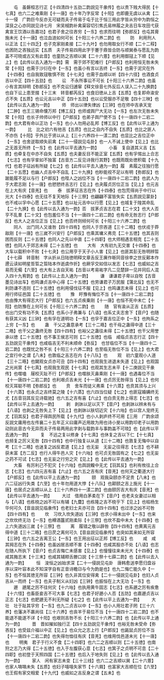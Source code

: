<!-- { "loadSidebar": true } -->
　　屯　虽磐桓志行正【十四清四十五劲二韵説见干彖传】也以贵下贱大得民【十七真】也六二之难乘刚【十一唐】也十年乃字反常【十阳】也即鹿无虞以从禽【二十一侵　广韵巨今反亦无可疑而夫子传易于屯于比于恒三用此字皆从穷中为韵恒之深艮之心亦同説见诗七月　宋吴棫韵补禽渠容切引焦氏易林履之夬吉日车攻田弋获禽宣王饮酒以告嘉功】也君子舍之往吝穷【一东】也求而往明【弥郎反】也屯其膏施未光【十一唐】也泣血涟如何可长【十阳三十六养二韵】也
　　防　利用刑人以正法【三十四乏】也子克家刚柔接【二十九叶】也勿用取女行不顺【二十二稕】也困防之吝独远实【五质　夫子传易四用此字于蹇于鼎皆合防与顺巽泰与愿乱为韵盖不可晓或古又有此音】也童防之吉顺以巽【二十六慁】也利用御冦上下顺【见上】也【此传以去入通为一韵】需　需于郊不犯难行【户郎反】也利用恒无咎未失常【十阳】也需于沙衍在中【一东】也虽小有言以吉终【一东】也需于泥灾在外【十四泰】也自我致冦敬慎不败【十七夬】也需于血顺以听【四十六径】也酒食贞吉以中正【四十五劲】也
　　讼　不永所事讼不可长【十阳三十六养二韵】也虽小有言其辩明【弥郎反】也不克讼归逋窜【释文徐音七外反后人误入二十九换韵】也自下讼上患至掇【十三末　转音都芮反】也食旧徳从上吉【五质】也复即命渝安贞不失【五质】也讼元吉以中正【四十五劲】也以讼受服亦不足敬【四十三映】也【此传以去入通为一韵】
　　师　师出以律失律凶【三钟】也在师中吉承天宠【二肿】也王三锡命懐万邦【博工反】也师或舆尸大无功【一东】也左次无咎未失常【十阳】也长子帅师以中行【户郎反】也弟子舆尸使不当【十一唐四十二宕二韵】也大君有命以正功【一东】也小人勿用必乱邦【博工反】也【此传以平上通为一韵】
　　比　比之初六有他吉【五质】也比之自内不自失【五质】也比之匪人不亦伤【十阳】乎外比于贤以从上【三十六养四十一漾二韵】也显比之吉位正中【一东】也舍逆取顺失前禽【二十一侵説见屯卦】也一人不诫上使中【见上】也比之无首无所终【一东】也【此传以平去通为一韵】
　　小畜　复自道其义吉【五质】也牵复在中亦不自失【五质】也夫妻反目不能正室【五质】也有孚惕出上合志【七志】也有孚挛如不独富【古音方二反见诗我行其野】也既雨既处徳积载【十九代】也君子征凶有所疑【七之】也【此传以平去入通为一韵】履　素履之往独行愿【二十五愿】也幽人贞吉中不自乱【二十九换】也眇能视不足以有明【弥郎反】也跛能履不足以与行【户郎反】也咥人之凶位不当【十一唐四十二宕二韵】也武人为于大君志刚【十一唐】也愬愬终吉志行【见上】也夬履贞厉位正当【见上】也元吉在上大有庆【音羌】也
　　泰　拔茅征吉志在外【十四泰】也包荒得尚于中行以光大【十四泰】也无往不复天地际【十三祭】也翩翩不富皆失实【五质説见蒙卦】也不戒以孚中心愿【二十五愿】也以祉元吉中以行愿【见上】也城复于隍其命乱【二十九换】也【此传以去入通为一韵】否　拔茅贞吉志在君【二十文】也大人否亨不乱羣【二十文】也包羞位不当【十一唐四十二宕二韵】也有命无咎志行【户郎反】也大人之吉位正当【见上】也否终则倾何可长【十阳三十六养二韵】也
　　同人　出门同人又谁咎【四十四有】也同人于宗吝道【三十二晧】也伏戎于莽敌刚【十一唐】也三嵗不兴安行【户郎反】也乘其墉义弗克【二十五徳】也其吉则困而反则【二十五徳】也同人之先以中直【二十四职】也大师相遇言相克【二十五徳】也同人于郊志未得【二十五徳】也
　　大有　大有初九无交害【十四泰】也大车以载积中不败【十七夬】也公用亨于天子小人害【见上】也匪其彭无咎明辨晢【十七薛　转音制　字从折从日陆徳明释文章舌反王廙作晣同音徐李之世反鄚本作遰云读如明星哲晢之晢陆本作逝虞作折】也厥孚交如信以发志【七志】也威如之吉易而无僃【六至】也大有上吉自天祐【古音以考易祐字凡二见楚辞一见并同后人混入四十九宥韵】也【此传以上去入通为一韵】
　　谦　谦谦君子卑以自牧【古音墨见诗出车】也鸣谦贞吉中心得【二十五徳】也劳谦君子万民服【蒲北反】也无不利防谦不违则【二十五徳】也利用侵伐征不服【见上】也鸣谦志未得【见上】也可用行师征邑国【二十五徳】也
　　豫　盱豫有悔位不当【十一唐四十二宕二韵】也由豫大有得志大行【户郎反】也六五贞疾乗刚【十一唐】也恒不死中未亡【十阳】也防豫在上何可长【十阳三十六养二韵】也
　　随　官有渝从正吉【五质】也出门交有功不失【五质】也系小子弗兼与【八语】也系丈夫志舍下【音户】也随有获其义凶【三钟】也有孚在道明功【一东】也孚于嘉吉位正中【一东】也拘系之上穷【一东】也
　　蛊　干父之蛊意承考【三十二晧】也干母之蛊得中道【三十二皓】也干父之蛊终无咎【四十四有】也裕父之蛊往未得【二十五徳】也干父用誉承以徳【二十五徳】也不事王侯志可则【二十五徳】也临　咸临贞吉志行正【四十五劲説见干彖传】也咸临吉无不利未顺命【弥反】　也甘临位不当【十一唐四十二宕二韵】也既忧之咎不长【十阳三十六养二韵】也至临无咎位不当【见上】也大君之宜行中之谓【八未】也敦临之吉志在内【十八队】也
　　观　初六童观小人道【三十二晧】也闚观女贞亦可丑【四十四有】也观我生进退未失道【见上】也观国之光尚賔【十七真】也观我生观民【十七真】也观其生志未平【十二庚説见干彖传】也噬嗑　屦校灭趾不行【户郎反】也噬肤灭鼻乘刚【十一唐】也遇毒位不当【十一唐四十二宕二韵】也利艰贞吉未光【十一唐】也贞厉无咎得当【见上】也何校灭耳聪不明【弥郎反】也
　　贲　舍车而徒义弗乘【十六蒸】也贲其须与上兴【十六蒸】也永贞之吉终莫之陵【十六蒸】也六四当位疑【七之】也匪寇婚媾终无尤【古音羽其反见诗载驰】也六五之吉有喜【六止】也白贲无咎上得志【七志】也【此传以平上去通为一韵】
　　剥　剥牀以足以灭下【音户】也剥牀以辨未有与【八语】也剥之无咎失上下【见上】也剥牀以肤切近灾【十六咍】也以宫人宠终无尤【羽其反】也君子得舆民所载【十九代】也小人剥庐终不可用【三用　广韵余颂反説文庸用也左传襄二十五年正义曰庸声近用故为用也诗小旻以用韵卭老子以用韵动则此音古今无异而夫子传易两用此字剥与载韵丰与事韵盖不可晓】也【此传以平去通为一韵】
　　复　不远之复以修身【十七真】也休复之吉以下仁【十七真】也频复之厉义无咎【四十四有】也中行独复以从道【三十二皓】也敦复无悔中以自考【三十二晧】也迷复之凶反君道【见上】也无妄　无妄之往得志【七志】也不耕获未富【方二反】也行人得牛邑人灾【十六咍】也可贞无咎固有之【七之】也无妄之药不可试【七志】也无妄之行穷之灾【见上】也【此传以平去通为一韵】
　　大畜　有厉利己不犯灾【十六咍】也舆説輹中无尤【羽其反】也利有攸往上合志【七志】也六四元吉有喜【六止】也六五之吉有庆【音羌】也何天之衢道大行【户郎反】也【此传以平上去通为一韵】
　　颐　观我朶颐亦不足贵【八未】也六二征凶行失类【六至】也十年勿用道大悖【十八队】也颠颐之吉上施光【十一唐】也居贞之吉顺以从上【三十六养四十一漾二韵】也由颐厉吉大有庆【音羌】也【此传以平去通为一韵】
　　大过　借用白茅柔在下【音户】也老夫女妻过以相与【八语】也栋桡之凶不可以有辅【九麌】也栋隆之吉不桡乎下【见上】也枯杨生华何可久【音韭説见临彖传】也老妇士夫亦可丑【四十四有】也过涉之凶不可咎【四十四有】也
　　坎　习坎入坎失道凶【三钟】也求小得未出中【一东】也来之坎坎终无功【一东】也樽酒簋贰刚柔际【十三祭】也坎不盈中未大【十四泰】也上六失道凶三嵗【十三祭】也
　　离　履错之敬以辟咎【四十四有】也黄离元吉得中道【三十二晧】也日昃之离何可久【音韭説见临彖传】也突如其来如无所容【三钟】也六五之吉离王公【一东】也王用出征以正邦【博工反】也
　　咸　咸其拇志在外【十四泰】也虽凶居吉顺不害【十四泰】也咸其股亦不处【八语】也志在随人所执下【音户】也贞吉悔亡未感害【见上】也憧憧往来未光大【十四泰】也咸其脢志末【十三末】也咸其辅颊舌滕口説【十三祭十七薛二韵】也【此传以去入通为一韵】
　　恒　浚恒之凶始求深【二十一侵説见屯卦　唐韩愈送李愿归盘谷序以深叶容本此不知深字自有正音诗瞻卬与今为韵是也】也九二悔亡能久中【一东】也不恒其徳无所容【三钟】也久非其位安得禽【二十一侵説见屯卦】也妇人贞吉从一而终【一东】也夫子制义从妇凶【三钟】也振恒在上大无功【一东】也
　　遯　遯尾之厉不往何灾【十六咍】也执用黄牛固志【七志】也系遯之厉有疾惫【十六怪】也畜臣妾吉不可大事【七志】也君子好遯小人否【五防】也嘉遯贞吉以正志【七志】也肥遯无不利无所疑【七之】也【此传以平上去通为一韵】
　　大壮　壮于趾其孚穷【一东】也九二贞吉以中【一东】也小人用壮君子罔【三十六养】也藩决不羸尚往【三十六养】也丧羊于易位不当【十一唐四十二宕二韵】也不能退不能遂不详【十阳】也艰则吉咎不长【十阳三十六养二韵】也【此传以平上通为一韵】
　　晋　晋如摧如独行正【四十五劲説见干彖传】也裕无咎未受命【弥吝反】也受兹介福以中正【见上】也众允之志上行【户郎反】也鼫鼠贞厉位不当【十一唐四十二宕二韵】也失得勿恤往有庆【音羌】也维用伐邑道未光【十一唐】也
　　明夷　君子于行义不食【二十四职】也六二之吉顺以则【二十五徳】也南狩之志乃大得【二十五徳】也入于左腹获心意【七志】也箕子之贞明不可息【二十四职】也初登于天照四国【二十五徳】也后入于地失则【见上】也【此传以去入通为一韵】
　　家人　闲有家志未变【三十三线】也六二之吉顺以巽【二十六慁】也家人嗃嗃未失【五质】也妇子嘻嘻失家节【十六屑】也富家大吉顺在位【六至】也王假有家交相爱【十九代】也威如之吉反身之谓【五未】也
